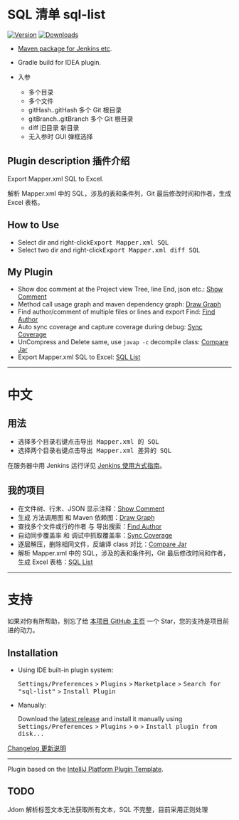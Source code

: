 # SQL 清单 sql-list

[![Version](https://img.shields.io/jetbrains/plugin/v/23142-sql-list.svg)](https://plugins.jetbrains.com/plugin/23142-sql-list)
[![Downloads](https://img.shields.io/jetbrains/plugin/d/23142-sql-list.svg)](https://plugins.jetbrains.com/plugin/23142-sql-list)

- [Maven package for Jenkins etc](Jenkins.md).
- Gradle build for IDEA plugin.

- 入参
  - 多个目录
  - 多个文件
  - gitHash..gitHash 多个 Git 根目录
  - gitBranch..gitBranch 多个 Git 根目录
  - diff 旧目录 新目录
  - 无入参时 GUI 弹框选择


## Plugin description 插件介绍

<!-- Plugin description -->

Export Mapper.xml SQL to Excel.

解析 Mapper.xml 中的 SQL，涉及的表和条件列，Git 最后修改时间和作者，生成 Excel 表格。

## How to Use

- Select dir and right-click<kbd>Export Mapper.xml SQL</kbd>
- Select two dir and right-click<kbd>Export Mapper.xml diff SQL</kbd>

## My Plugin
- Show doc comment at the Project view Tree, line End, json etc.: [Show Comment]
- Method call usage graph and maven dependency graph: [Draw Graph]
- Find author/comment of multiple files or lines and export Find: [Find Author]
- Auto sync coverage and capture coverage during debug: [Sync Coverage]
- UnCompress and Delete same, use `javap -c` decompile class: [Compare Jar]
- Export Mapper.xml SQL to Excel: [SQL List]

---

# 中文

## 用法

- 选择多个目录右键点击<kbd>导出 Mapper.xml 的 SQL</kbd>
- 选择两个目录右键点击<kbd>导出 Mapper.xml 差异的 SQL</kbd>

在服务器中用 Jenkins 运行详见 [Jenkins 使用方式指南][Jenkins]。

## 我的项目
- 在文件树、行末、JSON 显示注释：[Show Comment]
- 生成 方法调用图 和 Maven 依赖图：[Draw Graph]
- 查找多个文件或行的作者 与 导出搜索：[Find Author]
- 自动同步覆盖率 和 调试中抓取覆盖率：[Sync Coverage]
- 逐层解压，删除相同文件，反编译 class 对比：[Compare Jar]
- 解析 Mapper.xml 中的 SQL，涉及的表和条件列，Git 最后修改时间和作者，生成 Excel 表格：[SQL List]

---

# 支持

如果对你有所帮助，别忘了给 [本项目 GitHub 主页][GitHub] 一个 Star，您的支持是项目前进的动力。

[Show Comment]: https://plugins.jetbrains.com/plugin/18553-show-comment
[Draw Graph]: https://plugins.jetbrains.com/plugin/draw-graph
[Find Author]: https://plugins.jetbrains.com/plugin/20557-find-author
[Sync Coverage]: https://plugins.jetbrains.com/plugin/20780-sync-coverage
[Compare Jar]: https://plugins.jetbrains.com/plugin/22356-compare-jar
[SQL List]: https://plugins.jetbrains.com/plugin/23142-sql-list
[GitHub]: https://github.com/LinWanCen/sql-list
[Jenkins]: https://github.com/LinWanCen/sql-list/Jenkins.md

<!-- Plugin description end -->

## Installation

- Using IDE built-in plugin system:

  <kbd>Settings/Preferences</kbd> > <kbd>Plugins</kbd> > <kbd>Marketplace</kbd> > <kbd>Search for "sql-list"</kbd> >
  <kbd>Install Plugin</kbd>

- Manually:

  Download the [latest release](https://github.com/LinWanCen/sql-list/releases/latest) and install it manually using
  <kbd>Settings/Preferences</kbd> > <kbd>Plugins</kbd> > <kbd>⚙️</kbd> > <kbd>Install plugin from disk...</kbd>

[Changelog 更新说明](CHANGELOG.md)

---
Plugin based on the [IntelliJ Platform Plugin Template][template].

[template]: https://github.com/JetBrains/intellij-platform-plugin-template
[docs:plugin-description]: https://plugins.jetbrains.com/docs/intellij/plugin-user-experience.html#plugin-description-and-presentation


## TODO

Jdom 解析标签文本无法获取所有文本，SQL 不完整，目前采用正则处理